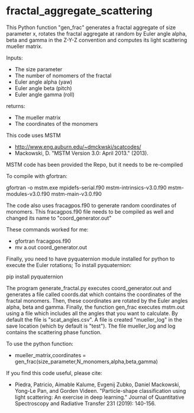 # fractal_aggregate_scattering

This Python function "gen_frac" generates a fractal aggregate of size parameter x, rotates the fractal aggregate at random by Euler angle alpha, beta and gamma in the Z-Y-Z convention and computes its light scattering mueller matrix.

Inputs:
- The size parameter
- The number of nomomers of the fractal
- Euler angle alpha (yaw)
- Euler angle beta (pitch)
- Euler angle gamma (roll)

returns: 
- The mueller matrix
- The coordinates of the monomers


This code uses MSTM 
- http://www.eng.auburn.edu/~dmckwski/scatcodes/
- Mackowski, D. "MSTM Version 3.0: April 2013." (2013).

MSTM code has been provided the Repo, but it needs to be re-compiled 

To compile with gfortran:

gfortran -o mstm.exe mpidefs-serial.f90 mstm-intrinsics-v3.0.f90 mstm-modules-v3.0.f90 mstm-main-v3.0.f90

The code also uses fracagpos.f90 to generate random coordinates of monomers. This fracagpos.f90 file needs to be compiled as well and changed its name to "coord_generator.out"

These commands worked for me:

- gfortran fracagpos.f90
- mv a.out coord_generator.out

Finally, you need to have pyquaternion module installed for python to execute the Euler rotations; To install pyquaternion:

pip install pyquaternion

The program generate_fractal.py executes coord_generator.out and generates a file called coords.dat which contains the coordinates of the fractal monomers. Then, these coordinates are rotated by the Euler angles alpha, beta and gamma. Finally, the function gen_frac executes mstm.out using a file which includes all the angles that you want to calculate. By default the file is "scat_angles.csv". A file is created "mueller_log" in the save location (which by default is "test"). The file mueller_log and log contains the scattering phase function. 

To use the python function:
- mueller_matrix,coordinates = gen_frac(size_parameter,N_monomers,alpha,beta,gamma) 


If you find this code useful, please cite:
- Piedra, Patricio, Aimable Kalume, Evgenij Zubko, Daniel Mackowski, Yong-Le Pan, and Gorden Videen. "Particle-shape classification using light scattering: An exercise in deep learning." Journal of Quantitative Spectroscopy and Radiative Transfer 231 (2019): 140-156.


